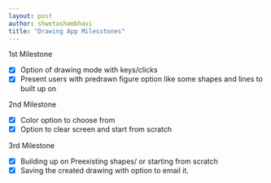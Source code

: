 ```yaml
---
layout: post
author: shwetashambhavi
title: "Drawing App Milesstones"
---
```



1st Milestone
- [x] Option of drawing mode with keys/clicks
- [x] Present users with predrawn figure option like some shapes and lines to built up on

2nd Milestone
- [x] Color option to choose from
- [x] Option to clear screen and start from scratch 

3rd Milestone
- [x] Building up on Preexisting shapes/ or starting from scratch
- [x] Saving the created drawing with option to email it.
